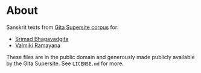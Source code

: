 # About
Sanskrit texts from [Gita Supersite corpus](http://www.gitasupersite.iitk.ac.in/) for:
 - <a href="http://www.gitasupersite.iitk.ac.in/srimad?language=dv&field_chapter_value=1&field_nsutra_value=1">Srimad Bhagavadgita</a>
 - <a href="http://www.valmiki.iitk.ac.in/">Valmiki Ramayana</a>

These files are in the public domain and generously made publicly available by the Gita Supersite. See `LICENSE.md` for more.
